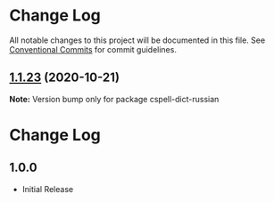 # Change Log

All notable changes to this project will be documented in this file.
See [Conventional Commits](https://conventionalcommits.org) for commit guidelines.

## [1.1.23](https://github.com/streetsidesoftware/cspell-dicts/compare/cspell-dict-russian@1.1.22...cspell-dict-russian@1.1.23) (2020-10-21)

**Note:** Version bump only for package cspell-dict-russian





# Change Log

## 1.0.0
- Initial Release
